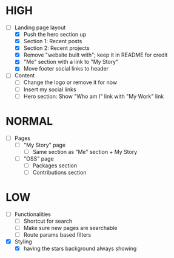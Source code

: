 # HIGH

- [ ] Landing page layout
  - [x] Push the hero section up
  - [x] Section 1: Recent posts
  - [x] Section 2: Recent projects
  - [x] Remove "website built with"; keep it in README for credit
  - [x] "Me" section with a link to "My Story"
  - [x] Move footer social links to header

- [ ] Content
  - [ ] Change the logo or remove it for now
  - [ ] Insert my social links
  - [ ] Hero section: Show "Who am I" link with "My Work" link

# NORMAL

- [ ] Pages
  - [ ] "My Story" page
    - [ ] Same section as "Me" section + My Story
  - [ ] "OSS" page
    - [ ] Packages section
    - [ ] Contributions section

# LOW

- [ ] Functionalities
  - [ ] Shortcut for search
  - [ ] Make sure new pages are searchable
  - [ ] Route params based filters

- [x] Styling
  - [x] having the stars background always showing
